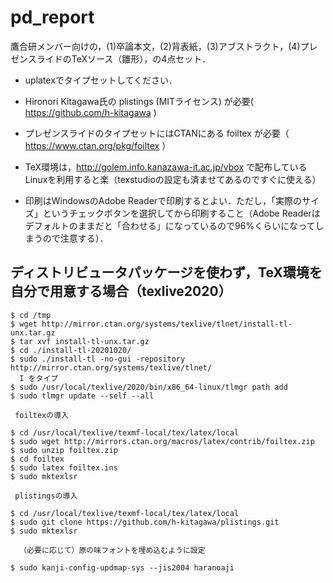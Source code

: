# pd_report

鷹合研メンバー向けの，(1)卒論本文，(2)背表紙，(3)アブストラクト，(4)プレゼンスライドのTeXソース（雛形），の4点セット．
- uplatexでタイプセットしてください．
- Hironori Kitagawa氏の plistings (MITライセンス) が必要( https://github.com/h-kitagawa )
- プレゼンスライドのタイプセットにはCTANにある foiltex が必要（ https://www.ctan.org/pkg/foiltex ）
- TeX環境は，http://golem.info.kanazawa-it.ac.jp/vbox で配布しているLinuxを利用すると楽（texstudioの設定も済ませてあるのですぐに使える）

- 印刷はWindowsのAdobe Readerで印刷するとよい．ただし，「実際のサイズ」というチェックボタンを選択してから印刷すること（Adobe Readerはデフォルトのままだと「合わせる」になっているので96%くらいになってしまうので注意する）．

## ディストリビュータパッケージを使わず，TeX環境を自分で用意する場合（texlive2020）
```
$ cd /tmp
$ wget http://mirror.ctan.org/systems/texlive/tlnet/install-tl-unx.tar.gz
$ tar xvf install-tl-unx.tar.gz
$ cd ./install-tl-20201020/
$ sudo ./install-tl -no-gui -repository http://mirror.ctan.org/systems/texlive/tlnet/
  I をタイプ
$ sudo /usr/local/texlive/2020/bin/x86_64-linux/tlmgr path add
$ sudo tlmgr update --self --all

 foiltexの導入

$ cd /usr/local/texlive/texmf-local/tex/latex/local
$ sudo wget http://mirrors.ctan.org/macros/latex/contrib/foiltex.zip
$ sudo unzip foiltex.zip 
$ cd foiltex
$ sudo latex foiltex.ins 
$ sudo mktexlsr

 plistingsの導入

$ cd /usr/local/texlive/texmf-local/tex/latex/local
$ sudo git clone https://github.com/h-kitagawa/plistings.git
$ sudo mktexlsr
 
  （必要に応じて）原の味フォントを埋め込むように設定

$ sudo kanji-config-updmap-sys --jis2004 haranoaji
```
